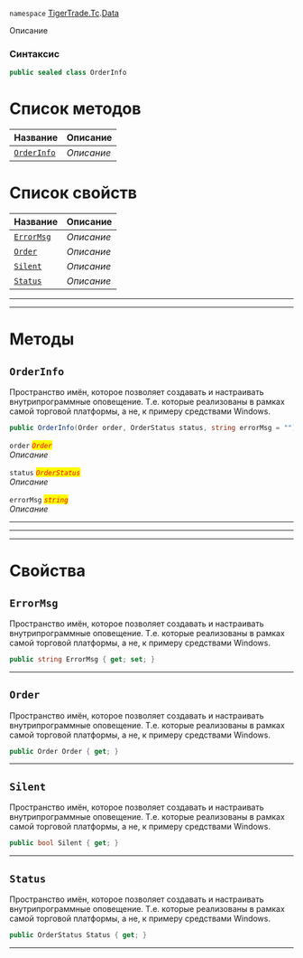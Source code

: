
`namespace` [TigerTrade.Tc](../../TigerTrade.Tc.md).[Data](../../TigerTrade.Tc/Data.md)


Описание

### Синтаксис
```csharp
public sealed class OrderInfo
```


# Список методов
| Название | Описание |
| --- | --- |
| [`OrderInfo`](#OrderInfo-m) | *Описание* |

# Список свойств
| Название | Описание |
| --- | --- |
| [`ErrorMsg`](#ErrorMsg-p) | *Описание* |
| [`Order`](#Order-p) | *Описание* |
| [`Silent`](#Silent-p) | *Описание* |
| [`Status`](#Status-p) | *Описание* |





***  
***  
# Методы

## `OrderInfo`<a href="OrderInfo-m" id="OrderInfo-m"></a>
Пространство имён, которое позволяет создавать и настраивать внутрипрограммные оповещение. Т.е. которые реализованы в рамках самой торговой платформы, а не, к примеру средствами Windows.

```csharp
public OrderInfo(Order order, OrderStatus status, string errorMsg = "")
```

`order` <mark style="color:red;">*`Order`*</mark>  
 *Описание*  

`status` <mark style="color:red;">*`OrderStatus`*</mark>  
 *Описание*  

`errorMsg` <mark style="color:red;">*`string`*</mark>  
 *Описание*  


***  
***  
 ***  
# Свойства

## `ErrorMsg`<a href="ErrorMsg-p" id="ErrorMsg-p"></a>
Пространство имён, которое позволяет создавать и настраивать внутрипрограммные оповещение. Т.е. которые реализованы в рамках самой торговой платформы, а не, к примеру средствами Windows.

```csharp
public string ErrorMsg { get; set; }
```  
***

## `Order`<a href="Order-p" id="Order-p"></a>
Пространство имён, которое позволяет создавать и настраивать внутрипрограммные оповещение. Т.е. которые реализованы в рамках самой торговой платформы, а не, к примеру средствами Windows.

```csharp
public Order Order { get; }
```  
***

## `Silent`<a href="Silent-p" id="Silent-p"></a>
Пространство имён, которое позволяет создавать и настраивать внутрипрограммные оповещение. Т.е. которые реализованы в рамках самой торговой платформы, а не, к примеру средствами Windows.

```csharp
public bool Silent { get; }
```  
***

## `Status`<a href="Status-p" id="Status-p"></a>
Пространство имён, которое позволяет создавать и настраивать внутрипрограммные оповещение. Т.е. которые реализованы в рамках самой торговой платформы, а не, к примеру средствами Windows.

```csharp
public OrderStatus Status { get; }
```  
***

